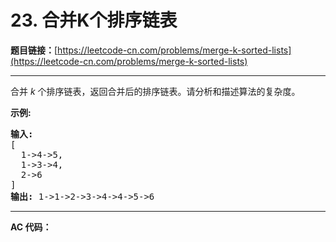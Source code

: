 # 23. 合并K个排序链表

**题目链接：**[https://leetcode-cn.com/problems/merge-k-sorted-lists](https://leetcode-cn.com/problems/merge-k-sorted-lists)

---

<div class="content__1Y2H">
 <div class="notranslate">
  <p>合并&nbsp;<em>k&nbsp;</em>个排序链表，返回合并后的排序链表。请分析和描述算法的复杂度。</p> 
  <p><strong>示例:</strong></p> 
  <pre class="language-text"><strong>输入:</strong>
[
&nbsp; 1-&gt;4-&gt;5,
&nbsp; 1-&gt;3-&gt;4,
&nbsp; 2-&gt;6
]
<strong>输出:</strong> 1-&gt;1-&gt;2-&gt;3-&gt;4-&gt;4-&gt;5-&gt;6</pre> 
 </div>
</div>

---

**AC 代码：**

```java

```